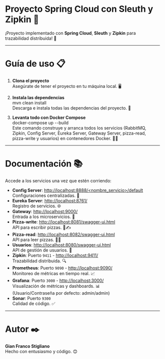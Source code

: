 # Proyecto Spring Cloud con Sleuth y Zipkin 🌟

¡Proyecto implementado con **Spring Cloud**, **Sleuth** y **Zipkin** para trazabilidad distribuida! 🎉

---

# Guía de uso 📋

1. **Clona el proyecto**  
   Asegúrate de tener el proyecto en tu máquina local. 🖥️

2. **Instala las dependencias**  
   mvn clean install  
   Descarga e instala todas las dependencias del proyecto. 🔧

3. **Levanta todo con Docker Compose**  
   docker-compose up --build  
   Este comando construye y arranca todos los servicios (RabbitMQ, Zipkin, Config Server, Eureka Server, Gateway Server, pizza-read, pizza-write y usuarios) en contenedores Docker. 🐳🚀

---

# Documentación 📚

Accede a los servicios una vez que estén corriendo:

- **Config Server**: [http://localhost:8888/<nombre_servicio>/default](http://localhost:8888/<nombre_servicio>/default)  
  Configuraciones centralizadas. 🔧
- **Eureka Server**: [http://localhost:8761/](http://localhost:8761/)  
  Registro de servicios. 🌐
- **Gateway**: [http://localhost:9000/](http://localhost:9000/)  
  Entrada a los microservicios. 🚪
- **Pizza-write**: [http://localhost:8081/swagger-ui.html](http://localhost:8081/swagger-ui.html)  
  API para escribir pizzas. 🍕✍️
- **Pizza-read**: [http://localhost:8082/swagger-ui.html](http://localhost:8082/swagger-ui.html)  
  API para leer pizzas. 🍕👀
- **Usuarios**: [http://localhost:8080/swagger-ui.html](http://localhost:8080/swagger-ui.html)  
  API de gestión de usuarios. 👤
- **Zipkin**: Puerto `9411` - [http://localhost:9411/](http://localhost:9411/)  
  Trazabilidad distribuida. 🔍
- **Prometheus**: Puerto `9090` - [http://localhost:9090/](http://localhost:9090/)  
  Monitoreo de métricas en tiempo real. 📈
- **Grafana**: Puerto `3000` - [http://localhost:3000/](http://localhost:3000/)  
  Visualización de métricas y dashboards. 📊  
  (Usuario/Contraseña por defecto: admin/admin)
- **Sonar**: Puerto `9300`  
  Calidad de código. ✅

---

# Autor ✒️

**Gian Franco Stigliano**  
Hecho con entusiasmo y código. 😊
